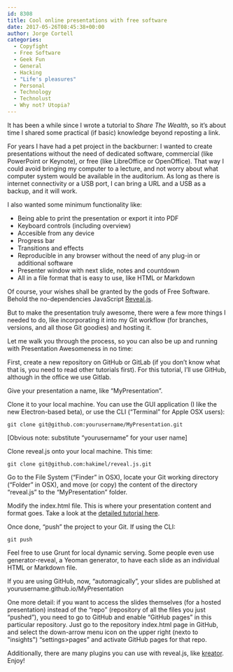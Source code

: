 ```yaml
---
id: 8308
title: Cool online presentations with free software
date: 2017-05-26T08:45:38+00:00
author: Jorge Cortell
categories:
  - Copyfight
  - Free Software
  - Geek Fun
  - General
  - Hacking
  - "Life's pleasures"
  - Personal
  - Technology
  - Technolust
  - Why not? Utopia?
---
```

It has been a while since I wrote a tutorial to _Share The Wealth_, so it’s about time I shared some practical (if basic) knowledge beyond reposting a link.

For years I have had a pet project in the backburner: I wanted to create presentations without the need of dedicated software, commercial (like PowerPoint or Keynote), or free (like LibreOffice or OpenOffice). That way I could avoid bringing my computer to a lecture, and not worry about what computer system would be available in the auditorium. As long as there is internet connectivity or a USB port, I can bring a URL and a USB as a backup, and it will work.

I also wanted some minimum functionality like:

  * Being able to print the presentation or export it into PDF
  * Keyboard controls (including overview)
  * Accesible from any device
  * Progress bar
  * Transitions and effects
  * Reproducible in any browser without the need of any plug-in or additional software
  * Presenter window with next slide, notes and countdown
  * All in a file format that is easy to use, like HTML or Markdown

Of course, your wishes shall be granted by the gods of Free Software. Behold the no-dependencies JavaScript [Reveal.js](https://github.com/hakimel/reveal.js).

But to make the presentation truly awesome, there were a few more things I needed to do, like incorporating it into my Git workflow (for branches, versions, and all those Git goodies) and hosting it.

Let me walk you through the process, so you can also be up and running with Presentation Awesomeness in no time:

First, create a new repository on GitHub or GitLab (if you don’t know what that is, you need to read other tutorials first). For this tutorial, I’ll use GitHub, although in the office we use Gitlab.

Give your presentation a name, like “MyPresentation”.

Clone it to your local machine. You can use the GUI application (I like the new Electron-based beta), or use the CLI (“Terminal” for Apple OSX users):

`git clone git@github.com:yourusername/MyPresentation.git`
  
[Obvious note: substitute “yourusername” for your user name]

Clone reveal.js onto your local machine. This time:
  
`git clone git@github.com:hakimel/reveal.js.git`

Go to the File System (“Finder” in OSX), locate your Git working directory (“Folder” in OSX), and move (or copy) the content of the directory “reveal.js” to the “MyPresentation” folder.

Modify the index.html file. This is where your presentation content and format goes. Take a look at the [detailed tutorial here](https://github.com/hakimel/reveal.js).

Once done, “push” the project to your Git. If using the CLI:
  
`git push`

Feel free to use Grunt for local dynamic serving. Some people even use generator-reveal, a Yeoman generator, to have each slide as an individual HTML or Markdown file.

If you are using GitHub, now, “automagically”, your slides are published at yourusername.github.io/MyPresentation

One more detail: if you want to access the slides themselves (for a hosted presentation) instead of the “repo” (repository of all the files you just “pushed”), you need to go to GitHub and enable “GitHub pages” in this particular repository. Just go to the repository index.html page in GitHub, and select the down-arrow menu icon on the upper right (nexto to "insights") “settings>pages” and activate GitHub pages for that repo.

Additionally, there are many plugins you can use with reveal.js, like [kreator](https://github.com/hakimel/reveal.js/wiki/Plugins,-Tools-and-Hardware). Enjoy!